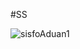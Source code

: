 #SS 

![sisfoAduan1](https://github.com/user-attachments/assets/cae18e2a-78c9-4d96-9dd4-a052b29f6f82)
